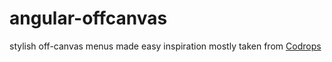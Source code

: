 # angular-offcanvas
stylish off-canvas menus made easy
inspiration mostly taken from [Codrops](http://tympanus.net/codrops/2013/04/17/slide-and-push-menus/)
